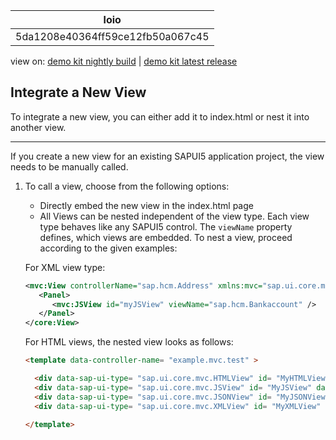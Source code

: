 <!-- loio5da1208e40364ff59ce12fb50a067c45 -->

| loio |
| -----|
| 5da1208e40364ff59ce12fb50a067c45 |

<div id="loio">

view on: [demo kit nightly build](https://openui5nightly.hana.ondemand.com/#/topic/5da1208e40364ff59ce12fb50a067c45) | [demo kit latest release](https://openui5.hana.ondemand.com/#/topic/5da1208e40364ff59ce12fb50a067c45)</div>

## Integrate a New View

To integrate a new view, you can either add it to index.html or nest it into another view.

***

If you create a new view for an existing SAPUI5 application project, the view needs to be manually called.

1.  To call a view, choose from the following options:

    -   Directly embed the new view in the index.html page
    -   All Views can be nested independent of the view type. Each view type behaves like any SAPUI5 control. The `viewName` property defines, which views are embedded. To nest a view, proceed according to the given examples:

    For XML view type:

    ``` xml
    <mvc:View controllerName="sap.hcm.Address" xmlns:mvc="sap.ui.core.mvc" xmlns="sap.m">
       <Panel>
          <mvc:JSView id="myJSView" viewName="sap.hcm.Bankaccount" />
       </Panel>
    </core:View>
    ```

    For HTML views, the nested view looks as follows:

    ``` html
    <template data-controller-name= "example.mvc.test" >
    
      <div data-sap-ui-type= "sap.ui.core.mvc.HTMLView" id= "MyHTMLView" data-view-name= "example.mvc.test2" ></div>
      <div data-sap-ui-type= "sap.ui.core.mvc.JSView" id= "MyJSView" data-view-name= "example.mvc.test2" ></div>
      <div data-sap-ui-type= "sap.ui.core.mvc.JSONView" id= "MyJSONView" data-view-name= "example.mvc.test2" ></div>
      <div data-sap-ui-type= "sap.ui.core.mvc.XMLView" id= "MyXMLView" data-view-name= "example.mvc.test2" ></div>
    
    </template>
    ```


